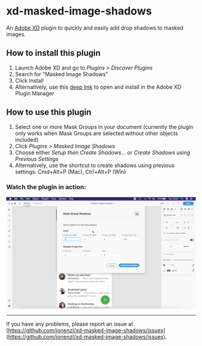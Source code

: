 # xd-masked-image-shadows
An [Adobe XD](https://www.adobe.com/products/xd.html) plugin to quickly and easily add drop shadows to masked images.

## How to install this plugin
1. Launch Adobe XD and go to *Plugins > Discover Plugins*
2. Search for "Masked Image Shadows"
3. Click Install
4. Alternatively, use this [deep link](https://xd.adobelanding.com/en/xd-plugin-download/?name=5993ea98) to open and install in the Adobe XD Plugin Manager

## How to use this plugin
1. Select one or more Mask Groups in your document (currently the plugin only works when Mask Groups are selected without other objects included)
2. Click *Plugins > Masked Image Shadows*
3. Choose either *Setup then Create Shadows...* or *Create Shadows using Previous Settings*
4. Alternatively, use the shortcut to create shadows using previous settings: Cmd+Alt+P (Mac), Ctrl+Alt+P (Win)

### Watch the plugin in action:

<a href="https://www.youtube.com/watch?v=XL8noHWHWYE" target="_blank"><img src="https://github.com/jonenzl/xd-masked-image-shadows/blob/master/images/video-still.png" 
alt="Video of Masked Image Shadows plugin" /></a>

---

If you have any problems, please report an issue at [https://github.com/jonenzl/xd-masked-image-shadows/issues](https://github.com/jonenzl/xd-masked-image-shadows/issues).
